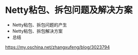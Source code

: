 # Netty粘包、拆包问题及解决方案

- Netty粘包、拆包问题的产生
- Netty粘包、拆包解决方案
- 总结

https://my.oschina.net/zhangxufeng/blog/3023794